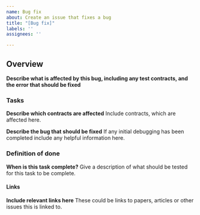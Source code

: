 ```yaml
---
name: Bug fix
about: Create an issue that fixes a bug
title: "[Bug fix]"
labels: ''
assignees: ''

---
```


## Overview
**Describe what is affected by this bug, including any test contracts, and the error that should be fixed**

### Tasks
**Describe which contracts are affected**
Include contracts, which are affected here. 

**Describe the bug that should be fixed**
If any initial debugging has been completed include any helpful information here. 


### Definition of done
**When is this task complete?**
Give a description of what should be tested for this task to be complete.

#### Links
**Include relevant links here**
These could be links to papers, articles or other issues this is linked to.

